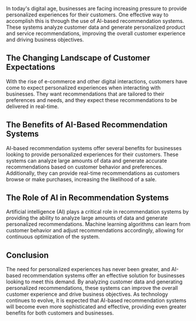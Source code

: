 
In today's digital age, businesses are facing increasing pressure to provide personalized experiences for their customers. One effective way to accomplish this is through the use of AI-based recommendation systems. These systems analyze customer data and generate personalized product and service recommendations, improving the overall customer experience and driving business objectives.

The Changing Landscape of Customer Expectations
-----------------------------------------------

With the rise of e-commerce and other digital interactions, customers have come to expect personalized experiences when interacting with businesses. They want recommendations that are tailored to their preferences and needs, and they expect these recommendations to be delivered in real-time.

The Benefits of AI-Based Recommendation Systems
-----------------------------------------------

AI-based recommendation systems offer several benefits for businesses looking to provide personalized experiences for their customers. These systems can analyze large amounts of data and generate accurate recommendations based on customer behavior and preferences. Additionally, they can provide real-time recommendations as customers browse or make purchases, increasing the likelihood of a sale.

The Role of AI in Recommendation Systems
----------------------------------------

Artificial intelligence (AI) plays a critical role in recommendation systems by providing the ability to analyze large amounts of data and generate personalized recommendations. Machine learning algorithms can learn from customer behavior and adjust recommendations accordingly, allowing for continuous optimization of the system.

Conclusion
----------

The need for personalized experiences has never been greater, and AI-based recommendation systems offer an effective solution for businesses looking to meet this demand. By analyzing customer data and generating personalized recommendations, these systems can improve the overall customer experience and drive business objectives. As technology continues to evolve, it is expected that AI-based recommendation systems will become even more sophisticated and effective, providing even greater benefits for both customers and businesses.
